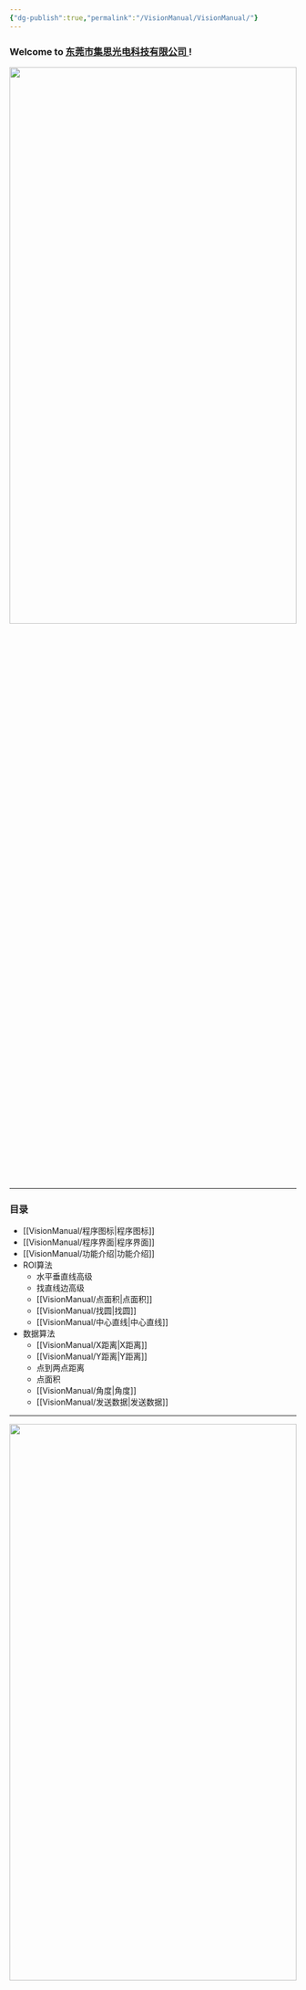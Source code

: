 ```yaml
---
{"dg-publish":true,"permalink":"/VisionManual/VisionManual/"}
---
```


### Welcome to [东莞市集思光电科技有限公司 ](https://jisicn.top) ! 

<div align="center"><img src="https://tc.jisicn.top/img/202303301656475.jpg" width="100%" height="50%"></img></div>

---

### 目录

- [[VisionManual/程序图标\|程序图标]]
- [[VisionManual/程序界面\|程序界面]]
- [[VisionManual/功能介绍\|功能介绍]]
- ROI算法
	- 水平垂直线高级
	- 找直线边高级
	- [[VisionManual/点面积\|点面积]]
	- [[VisionManual/找圆\|找圆]]
	- [[VisionManual/中心直线\|中心直线]]
- 数据算法
	- [[VisionManual/X距离\|X距离]]
	- [[VisionManual/Y距离\|Y距离]]
	- 点到两点距离
	- 点面积
	- [[VisionManual/角度\|角度]]
	- [[VisionManual/发送数据\|发送数据]]

---

<div align="center"><img src="https://tc.jisicn.top/img/202304122151817.JPG" width="100%" height="50%"></img></div>

---

<center><a href="Https://www.jisicn.top" target="_blank">东莞集思光电科技有限公司</a></center>
<center><a href="Https://www.jisicn.top" target="_blank">https://www.jisicn.top</a></center>
<center><a href="Https://www.dgjisi.eu.org" target="_blank">https://www.dgjisi.eu.org</a></center>

---

<div align='center' ><font size='50'><b>End Thanks</b></font></div>